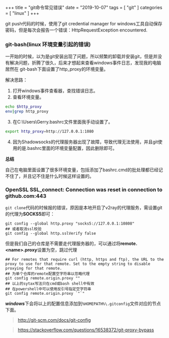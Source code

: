 +++
title = "git命令常见错误"
date = "2019-10-07"
tags = [ "git" ]
categories = [ "linux" ]
+++

git push代码的时候，使用了git credential manager for windows工具自动保存密码，但是每次会报告一个错误：HttpRequestException encountered.
<!--more-->
### git-bash(linux 环境变量引起的错误)
一开始的时候，以为是git安装出现了问题，所以频繁的卸载并安装git，但是并没有解决问题，折腾了很久，后来才想起来查看windows事件日志，发现我的电脑居然在
git-bash下面设置了http_proxy的环境变量。

解决思路：
1. 打开windows事件查看器，查找错误日志。
2. 查看环境变量。
```bash
echo $http_proxy
env|grep http_proxy
```
3. 在C:\Users\Gerry\.bashrc文件里面我手动设置了。
```bash
export http_proxy=http://127.0.0.1:1080
```
4. 因为Shadowsocks的代理服务器出现了故障，导致代理无法使用，并且git使用的是.bashrc里面的环境变量配置，因此删除即可。

**总结**

自己在电脑里面设置了很多环境变量，包括添加了bashrc.cmd的批处理都已经记不住了，并且记不住是什么时候这样设置的。

### OpenSSL SSL_connect: Connection was reset in connection to github.com:443

`git clone`代码的时候报的错误，原因是本地开启了v2ray的代理服务，需设置git的代理为**SOCKS5**即可：
```shell
git config --global http.proxy "socks5://127.0.0.1:10808"
## 或者取消ssl校验
git config --global http.sslVerify false
```
但是我们自己的仓库是不需要走代理服务器的，可以通过将**remote.\<name\>.proxy**设置为空，跳过代理
```shell
## For remotes that require curl (http, https and ftp), the URL to the proxy to use for that remote. Set to the empty string to disable proxying for that remote.
## 为单个仓库的remote配置空字符串以忽略代理
git config remote.origin.proxy ""
## 以上的sytax写法只在cmd或bash shell中有效
## 在powershell中可以使用反引号指定空字符串
git config remote.origin.proxy `"`"
```
***windows***下会将以上的配置信息添加到`%HOMEPATH%\.gitconfig`文件对应的节点下面。

> <http://git-scm.com/docs/git-config>

> <https://stackoverflow.com/questions/16538372/git-proxy-bypass>